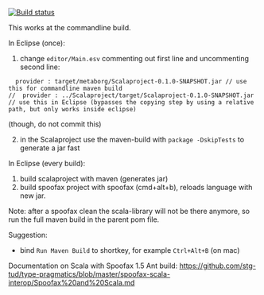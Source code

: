 [![Build status](http://buildfarm.metaborg.org/job/metaborgcube/job/metaborg-entity-scala/job/master/badge/icon)](http://buildfarm.metaborg.org/job/metaborgcube/job/metaborg-entity-scala/job/master/)

This works at the commandline build.

In Eclipse (once):

1. change `editor/Main.esv` commenting out first line and uncommenting second line:

```
  provider : target/metaborg/Scalaproject-0.1.0-SNAPSHOT.jar // use this for commandline maven build
//  provider : ../Scalaproject/target/Scalaproject-0.1.0-SNAPSHOT.jar // use this in Eclipse (bypasses the copying step by using a relative path, but only works inside eclipse)
```
(though, do not commit this)

2. in the Scalaproject use the maven-build with `package -DskipTests` to generate a jar fast

In Eclipse (every build):

1. build scalaproject with maven (generates jar)
2. build spoofax project with spoofax (cmd+alt+b), reloads language with new jar.

Note: after a spoofax clean the scala-library will not be there anymore, so run the full maven build in the parent pom file.

Suggestion:
- bind `Run Maven Build` to shortkey, for example `Ctrl+Alt+B` (on mac) 

Documentation on Scala with Spoofax 1.5 Ant build: https://github.com/stg-tud/type-pragmatics/blob/master/spoofax-scala-interop/Spoofax%20and%20Scala.md
